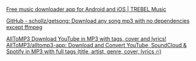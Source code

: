
[Free music downloader app for Android and iOS | TREBEL Music](https://home.trebel.io/)

[GitHub - schollz/getsong: Download any song mp3 with no dependencies except ffmpeg](https://github.com/schollz/getsong)

[AllToMP3 Download YouTube in MP3 with tags, cover and lyrics!](https://alltomp3.org/)
[AllToMP3/alltomp3-app: Download and Convert YouTube, SoundCloud & Spotify in MP3 with full tags (title, artist, genre, cover, lyrics 🔥)](https://github.com/AllToMP3/alltomp3-app)
